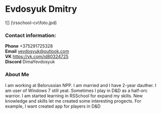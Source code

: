 # Evdosyuk Dmitry #

![] (\rsschool-cv\foto.jpd)
### Contact information: ###  
**Phone** +375291725328  
**Email** yevdosyuk@outlook.com  
**VK** https://vk.com/id80324725  
**Discord** DimaYevdosyuk  

### About Me ###  
I am working at Belorussian NPP. I am married and I have 2-year dauther. I am user of Windows 7 still yeat. Sometimes I play in D&D as a half-orc warrior. I am started learning in RSSchool for expand my skills. New knowledge and skills let me created some interesting progects. For example, I want created app for players in D&D
